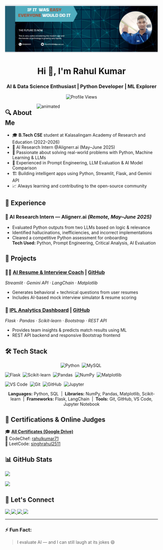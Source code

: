![Header](https://github.com/Singhrahul2511/Singhrahul2511/blob/main/Screenshot%202023-12-01%20011918.jpg)

<h1 align="center">Hi 👋, I'm Rahul Kumar</h1>
<h3 align="center">AI & Data Science Enthusiast | Python Developer | ML Explorer</h3>

<p align="center">
  <img src="https://komarev.com/ghpvc/?username=singhrahul2511&label=Profile%20Views&color=0e75b6&style=flat" alt="Profile Views" />
</p>

<img align="right" src="https://images.squarespace-cdn.com/content/v1/5769fc401b631bab1addb2ab/1541580611624-TE64QGKRJG8SWAIUS7NS/new-3d-image.gif" width="400" alt="animated" />

## 🔍 About Me

- 🎓 **B.Tech CSE** student at Kalasalingam Academy of Research and Education (2022–2026)
- 🤖 AI Research Intern @Alignerr.ai (May–June 2025)
- 🧠 Passionate about solving real-world problems with Python, Machine Learning & LLMs
- 🚀 Experienced in Prompt Engineering, LLM Evaluation & AI Model Comparison
- 🏗️ Building intelligent apps using Python, Streamlit, Flask, and Gemini API
- 📈 Always learning and contributing to the open-source community

## 💼 Experience

### 🔹 AI Research Intern — Alignerr.ai *(Remote, May–June 2025)*
- Evaluated Python outputs from two LLMs based on logic & relevance
- Identified hallucinations, inefficiencies, and incorrect implementations
- Cleared a competitive Python assessment for onboarding  
**Tech Used:** Python, Prompt Engineering, Critical Analysis, AI Evaluation

## 🚀 Projects

### 🧑‍💼 [AI Resume & Interview Coach](https://rahul12.streamlit.app/) | [GitHub](https://github.com/Singhrahul2511/AI-Resume-Interview-Coach)
*Streamlit · Gemini API · LangChain · Matplotlib*
- Generates behavioral + technical questions from user resumes
- Includes AI-based mock interview simulator & resume scoring

### 🏏 [IPL Analytics Dashboard](https://ipl-dashboard-rahul.onrender.com/) | [GitHub](https://github.com/Singhrahul2511/IPL-Analytics-Dashboard-)
*Flask · Pandas · Scikit-learn · Bootstrap · REST API*
- Provides team insights & predicts match results using ML
- REST API backend and responsive Bootstrap frontend

## 🛠️ Tech Stack

<p align="center">
  <!-- Languages -->
  <img src="https://cdn.jsdelivr.net/gh/devicons/devicon/icons/python/python-original.svg" title="Python" alt="Python" width="50" height="50"/>&nbsp;
  <img src="https://cdn.jsdelivr.net/gh/devicons/devicon/icons/mysql/mysql-original.svg" title="MySQL" alt="MySQL" width="50" height="50"/>&nbsp;

  <!-- Frameworks & Libraries -->
  <img src="https://cdn.jsdelivr.net/gh/devicons/devicon/icons/flask/flask-original.svg" title="Flask" alt="Flask" width="50" height="50"/>&nbsp;
  <img src="https://upload.wikimedia.org/wikipedia/commons/0/05/Scikit_learn_logo_small.svg" title="Scikit-learn" alt="Scikit-learn" width="50" height="50"/>&nbsp;
  <img src="https://upload.wikimedia.org/wikipedia/commons/e/ed/Pandas_logo.svg" title="Pandas" alt="Pandas" width="50" height="50"/>&nbsp;
  <img src="https://upload.wikimedia.org/wikipedia/commons/1/1a/NumPy_logo.svg" title="NumPy" alt="NumPy" width="50" height="50"/>&nbsp;
  <img src="https://upload.wikimedia.org/wikipedia/commons/8/84/Matplotlib_icon.svg" title="Matplotlib" alt="Matplotlib" width="50" height="50"/>&nbsp;

  <!-- Tools -->
  <img src="https://cdn.jsdelivr.net/gh/devicons/devicon/icons/vscode/vscode-original.svg" title="VS Code" alt="VS Code" width="50" height="50"/>&nbsp;
  <img src="https://cdn.jsdelivr.net/gh/devicons/devicon/icons/git/git-original.svg" title="Git" alt="Git" width="50" height="50"/>&nbsp;
  <img src="https://cdn.jsdelivr.net/gh/devicons/devicon/icons/github/github-original.svg" title="GitHub" alt="GitHub" width="50" height="50"/>&nbsp;
  <img src="https://upload.wikimedia.org/wikipedia/commons/3/38/Jupyter_logo.svg" title="Jupyter Notebook" alt="Jupyter" width="50" height="50"/>&nbsp;
</p>

<p align="center">
  <strong>Languages:</strong> Python, SQL &nbsp;|&nbsp;
  <strong>Libraries:</strong> NumPy, Pandas, Matplotlib, Scikit-learn &nbsp;|&nbsp;
  <strong>Frameworks:</strong> Flask, LangChain &nbsp;|&nbsp;
  <strong>Tools:</strong> Git, GitHub, VS Code, Jupyter Notebook
</p>


## 📜 Certifications & Online Judges

🎓 **[All Certificates (Google Drive)](https://drive.google.com/drive/folders/13P6ZGrZ1tKTedNzIoyu5BkOYbS6cnsoB?usp=sharing)**  
🏅 CodeChef: [rahulkumar71](https://www.codechef.com/users/rahulkumar71)  
🏅 LeetCode: [singhrahul2511](https://leetcode.com/u/singhrahul2511/)

## 📊 GitHub Stats

<p>
  <img src="https://github-readme-stats.vercel.app/api?username=singhrahul2511&show_icons=true&theme=github_dark" />
</p>
<p>
  <img src="https://github-readme-stats.vercel.app/api/top-langs/?username=singhrahul2511&layout=compact&theme=github_dark" />
</p>

## 🔗 Let's Connect

<p align="left">
  <a href="https://www.linkedin.com/in/rahul-kumar-8ab740268/" target="_blank">
    <img src="https://img.shields.io/badge/LinkedIn-blue?style=for-the-badge&logo=linkedin" />
  </a>
  <a href="https://github.com/Singhrahul2511" target="_blank">
    <img src="https://img.shields.io/badge/GitHub-100000?style=for-the-badge&logo=github" />
  </a>
  <a href="https://www.youtube.com/@aiwithrahul25" target="_blank">
    <img src="https://img.shields.io/badge/YouTube-red?style=for-the-badge&logo=youtube" />
  </a>
  <a href="https://singhrahul2511.github.io/portfolio/" target="_blank">
    <img src="https://img.shields.io/badge/Portfolio-%23000000.svg?style=for-the-badge&logo=firefox&logoColor=white" />
  </a>
</p>

---

### ⚡ Fun Fact:
> I evaluate AI — and I can still laugh at its jokes 😄

